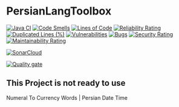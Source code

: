 # PersianLangToolbox

[![Java CI](https://github.com/sudoitir/PersianLangToolbox/actions/workflows/maven.yml/badge.svg)](https://github.com/sudoitir/PersianLangToolbox/actions/workflows/maven.yml)
[![Code Smells](https://sonarcloud.io/api/project_badges/measure?project=sudoitir_PersianLangToolbox&metric=code_smells)](https://sonarcloud.io/summary/new_code?id=sudoitir_PersianLangToolbox)
[![Lines of Code](https://sonarcloud.io/api/project_badges/measure?project=sudoitir_PersianLangToolbox&metric=ncloc)](https://sonarcloud.io/summary/new_code?id=sudoitir_PersianLangToolbox)
[![Reliability Rating](https://sonarcloud.io/api/project_badges/measure?project=sudoitir_PersianLangToolbox&metric=reliability_rating)](https://sonarcloud.io/summary/new_code?id=sudoitir_PersianLangToolbox)
[![Duplicated Lines (%)](https://sonarcloud.io/api/project_badges/measure?project=sudoitir_PersianLangToolbox&metric=duplicated_lines_density)](https://sonarcloud.io/summary/new_code?id=sudoitir_PersianLangToolbox)
[![Vulnerabilities](https://sonarcloud.io/api/project_badges/measure?project=sudoitir_PersianLangToolbox&metric=vulnerabilities)](https://sonarcloud.io/summary/new_code?id=sudoitir_PersianLangToolbox)
[![Bugs](https://sonarcloud.io/api/project_badges/measure?project=sudoitir_PersianLangToolbox&metric=bugs)](https://sonarcloud.io/summary/new_code?id=sudoitir_PersianLangToolbox)
[![Security Rating](https://sonarcloud.io/api/project_badges/measure?project=sudoitir_PersianLangToolbox&metric=security_rating)](https://sonarcloud.io/summary/new_code?id=sudoitir_PersianLangToolbox)
[![Maintainability Rating](https://sonarcloud.io/api/project_badges/measure?project=sudoitir_PersianLangToolbox&metric=sqale_rating)](https://sonarcloud.io/summary/new_code?id=sudoitir_PersianLangToolbox)

[![SonarCloud](https://sonarcloud.io/images/project_badges/sonarcloud-black.svg)](https://sonarcloud.io/summary/new_code?id=sudoitir_PersianLangToolbox)

[![Quality gate](https://sonarcloud.io/api/project_badges/quality_gate?project=sudoitir_PersianLangToolbox)](https://sonarcloud.io/summary/new_code?id=sudoitir_PersianLangToolbox)

## This Project is not ready to use


Numeral To Currency Words | Persian Date Time
